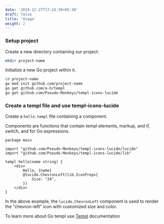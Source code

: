 ```yaml
---
date: '2024-12-27T17:24:38+05:30'
draft: false
title: 'Usage'
weight: 2
---
```


### Setup project

Create a new directory containing our project:
```bash
mkdir project-name
```

Initialize a new Go project within it.
```bash
cd project-name
go mod init github.com/project-name
go get github.com/a-h/templ
go get github.com/Pseudo-Monkeys/templ-icons-lucide
```

### Create a templ file and use templ-icons-lucide
Create a `hello.templ` file containing a component.

Components are functions that contain templ elements, markup, and if, switch, and for Go expressions.

```go{filename="hello.templ"}
package main

import "github.com/Pseudo-Monkeys/templ-icons-lucide/lucide"
import "github.com/Pseudo-Monkeys/templ-icons-lucide/lib"

templ hello(name string) {
	<div>
        Hello, {name} 
        @lucide.ChevronLeft(lib.IconProps{
            Size: "24",
        })
    </div>
}
```

In the above example, the `lucide.ChevronLeft` component is used to render the "chevron-left" icon with customized size and color.

To learn more about Go templ use [Templ](https://templ.guide) documentation
